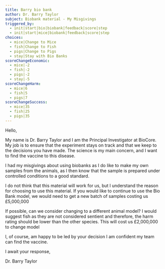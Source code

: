 ```yaml
---
title: Barry bio bank
author: Dr. Barry Taylor
subject: Biobank material - My Misgivings
triggered_by:
  - init|start|bio|biobank|feedback|score|step
  - init|start|mice|biobank|feedback|score|step
choices:
  - mice|Change to Mice
  - fish|Change to Fish
  - pigs|Change to Pigs
  - stay|Stay with Bio Banks
scoreChangeEconomic:
  - mice|-2
  - fish|-2
  - pigs|-2
  - stay|-5
scoreChangeHarm:
  - mice|6
  - fish|5
  - pigs|7
scoreChangeSuccess:
  - mice|35
  - fish|25
  - pigs|35
---
```


Hello,

My name is Dr. Barry Taylor and I am the Principal Investigator at BioCore. My job is to ensure that the experiment stays on track and that we keep to the decisions you have made. The science is my main concern, and I want to find the vaccine to this disease.

I had my misgivings about using biobanks as I do like to make my own samples from the animals, as I then know that the sample is prepared under controlled conditions to a good standard.

I do not think that this material will work for us, but I understand the reason for choosing to use this material. If you would like to continue to use the Bio Bank model, we would need to get a new batch of samples costing us £5,000,000

If possible, can we consider changing to a different animal model? I would suggest fish as they are not considered sentient and therefore, the harm rating should be lower than the other species. This will cost us £2,000,000 to change model

I, of course, am happy to be led by your decision I am confident my team can find the vaccine.

I await your response,

Dr. Barry Taylor
